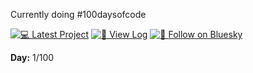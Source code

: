 Currently doing #100daysofcode

[![💻 Latest Project](https://img.shields.io/badge/💻-Latest%20Project-fcd34d?style=flat-square)](https://kirenia.me/girl-dinner)
[![📓 View Log](https://img.shields.io/badge/📓-View%20Log-fda4ba?style=flat-square)](./log.md)
[![🦋 Follow on Bluesky](https://img.shields.io/badge/🦋-Follow%20on%20Bluesky-87ceeb?style=flat-square)](https://bsky.app/profile/kirenia.bsky.social)


**Day:** 1/100
